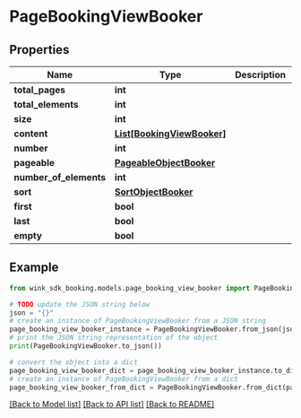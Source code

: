 # PageBookingViewBooker


## Properties

Name | Type | Description | Notes
------------ | ------------- | ------------- | -------------
**total_pages** | **int** |  | [optional] 
**total_elements** | **int** |  | [optional] 
**size** | **int** |  | [optional] 
**content** | [**List[BookingViewBooker]**](BookingViewBooker.md) |  | [optional] 
**number** | **int** |  | [optional] 
**pageable** | [**PageableObjectBooker**](PageableObjectBooker.md) |  | [optional] 
**number_of_elements** | **int** |  | [optional] 
**sort** | [**SortObjectBooker**](SortObjectBooker.md) |  | [optional] 
**first** | **bool** |  | [optional] 
**last** | **bool** |  | [optional] 
**empty** | **bool** |  | [optional] 

## Example

```python
from wink_sdk_booking.models.page_booking_view_booker import PageBookingViewBooker

# TODO update the JSON string below
json = "{}"
# create an instance of PageBookingViewBooker from a JSON string
page_booking_view_booker_instance = PageBookingViewBooker.from_json(json)
# print the JSON string representation of the object
print(PageBookingViewBooker.to_json())

# convert the object into a dict
page_booking_view_booker_dict = page_booking_view_booker_instance.to_dict()
# create an instance of PageBookingViewBooker from a dict
page_booking_view_booker_from_dict = PageBookingViewBooker.from_dict(page_booking_view_booker_dict)
```
[[Back to Model list]](../README.md#documentation-for-models) [[Back to API list]](../README.md#documentation-for-api-endpoints) [[Back to README]](../README.md)


